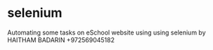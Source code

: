 # selenium
Automating some tasks on eSchool website using using selenium 
by HAITHAM BADARIN
+972569045182
